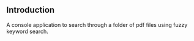 ## Introduction

A console application to search through a folder of pdf files using fuzzy keyword search.